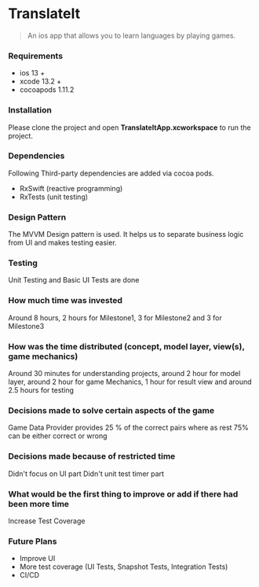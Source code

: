 # TranslateIt
> An ios app that allows you to learn languages by playing games.

### Requirements

* ios 13 + 
* xcode 13.2 +
* cocoapods 1.11.2 

### Installation
Please clone the project and open **TranslateItApp.xcworkspace** to run the project.

### Dependencies

Following Third-party dependencies are added via cocoa pods.

* RxSwift (reactive programming)
* RxTests (unit testing)
 
### Design Pattern
The MVVM Design pattern is used. It helps us to separate business logic from UI and makes testing easier.
 
### Testing 
Unit Testing and Basic UI Tests are done


### How much time was invested
 Around 8 hours, 2 hours for Milestone1, 3 for Milestone2 and 3 for Milestone3

### How was the time distributed (concept, model layer, view(s), game mechanics)
Around 30 minutes for understanding projects, around 2 hour for model layer, around 2 hour for game Mechanics, 1 hour for result view and around 2.5 hours for testing


### Decisions made to solve certain aspects of the game
Game Data Provider provides 25 % of the correct pairs where as rest 75% can be either correct or wrong

### Decisions made because of restricted time
Didn't focus on UI part
Didn't unit test timer part

### What would be the first thing to improve or add if there had been more time
Increase Test Coverage

### Future Plans
* Improve UI
* More test coverage (UI Tests, Snapshot Tests, Integration Tests)
* CI/CD
